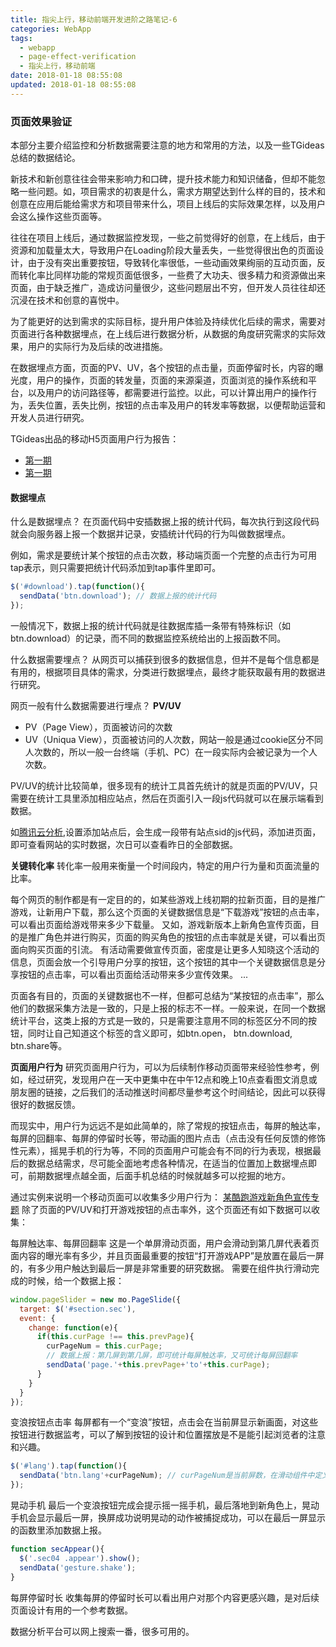 ```yaml
---
title: 指尖上行，移动前端开发进阶之路笔记-6
categories: WebApp
tags:
  - webapp
  - page-effect-verification
  - 指尖上行，移动前端
date: 2018-01-18 08:55:08
updated: 2018-01-18 08:55:08
---
```


### 页面效果验证
本部分主要介绍监控和分析数据需要注意的地方和常用的方法，以及一些TGideas总结的数据结论。

新技术和新创意往往会带来影响力和口碑，提升技术能力和知识储备，但却不能忽略一些问题。如，项目需求的初衷是什么，需求方期望达到什么样的目的，技术和创意在应用后能给需求方和项目带来什么，项目上线后的实际效果怎样，以及用户会这么操作这些页面等。

往往在项目上线后，通过数据监控发现，一些之前觉得好的创意，在上线后，由于资源和加载量太大，导致用户在Loading阶段大量丢失，一些觉得很出色的页面设计，由于没有突出重要按钮，导致转化率很低，一些动画效果绚丽的互动页面，反而转化率比同样功能的常规页面低很多，一些费了大功夫、很多精力和资源做出来页面，由于缺乏推广，造成访问量很少，这些问题层出不穷，但开发人员往往却还沉浸在技术和创意的喜悦中。

为了能更好的达到需求的实际目标，提升用户体验及持续优化后续的需求，需要对页面进行各种数据埋点，在上线后进行数据分析，从数据的角度研究需求的实际效果，用户的实际行为及后续的改进措施。

在数据埋点方面，页面的PV、UV，各个按钮的点击量，页面停留时长，内容的曝光度，用户的操作，页面的转发量，页面的来源渠道，页面浏览的操作系统和平台，以及用户的访问路径等，都需要进行监控。以此，可以计算出用户的操作行为，丢失位置，丢失比例，按钮的点击率及用户的转发率等数据，以便帮助运营和开发人员进行研究。

TGideas出品的移动H5页面用户行为报告：
- [第一期](http://tgideas.qq.com/act/a20150428report/)
- [第一期](http://tgideas.qq.com/act/a20160309report/)

#### 数据埋点
什么是数据埋点？
在页面代码中安插数据上报的统计代码，每次执行到这段代码就会向服务器上报一个数据并记录，安插统计代码的行为叫做数据埋点。

例如，需求是要统计某个按钮的点击次数，移动端页面一个完整的点击行为可用tap表示，则只需要把统计代码添加到tap事件里即可。
```js
$('#download').tap(function(){
  sendData('btn.download'); // 数据上报的统计代码
});
```
一般情况下，数据上报的统计代码就是往数据库插一条带有特殊标识（如btn.download）的记录，而不同的数据监控系统给出的上报函数不同。

什么数据需要埋点？
从网页可以捕获到很多的数据信息，但并不是每个信息都是有用的，根据项目具体的需求，分类进行数据埋点，最终才能获取最有用的数据进行研究。

网页一般有什么数据需要进行埋点？
**PV/UV**
- PV（Page View），页面被访问的次数
- UV（Uniqua View），页面被访问的人次数，网站一般是通过cookie区分不同人次数的，所以一般一台终端（手机、PC）在一段实际内会被记录为一个人次数。

PV/UV的统计比较简单，很多现有的统计工具首先统计的就是页面的PV/UV，只需要在统计工具里添加相应站点，然后在页面引入一段js代码就可以在展示端看到数据。

如[腾讯云分析](http://mta.qq.com/h5),设置添加站点后，会生成一段带有站点sid的js代码，添加进页面，即可查看网站的实时数据，次日可以查看昨日的全部数据。

**关键转化率**
转化率一般用来衡量一个时间段内，特定的用户行为量和页面流量的比率。

每个网页的制作都是有一定目的的，如某些游戏上线初期的拉新页面，目的是推广游戏，让新用户下载，那么这个页面的关键数据信息是“下载游戏”按钮的点击率，可以看出页面给游戏带来多少下载量。
又如，游戏新版本上新角色宣传页面，目的是推广角色并进行购买，页面的购买角色的按钮的点击率就是关键，可以看出页面向购买页面的引流。
有活动需要做宣传页面，密度是让更多人知晓这个活动的信息，页面会放一个引导用户分享的按钮，这个按钮的其中一个关键数据信息是分享按钮的点击率，可以看出页面给活动带来多少宣传效果。
...

页面各有目的，页面的关键数据也不一样，但都可总结为“某按钮的点击率”，那么他们的数据采集方法是一致的，只是上报的标志不一样。一般来说，在同一个数据统计平台，这类上报的方式是一致的，只是需要注意用不同的标签区分不同的按钮，同时让自己知道这个标签的含义即可，如btn.open， btn.download, btn.share等。

**页面用户行为**
研究页面用户行为，可以为后续制作移动页面带来经验性参考，例如，经过研究，发现用户在一天中更集中在中午12点和晚上10点查看图文消息或朋友圈的链接，之后我们的活动推送时间都尽量参考这个时间结论，因此可以获得很好的数据反馈。

而现实中，用户行为远远不是如此简单的，除了常规的按钮点击，每屏的触达率，每屏的回翻率、每屏的停留时长等，带动画的图片点击（点击没有任何反馈的修饰性元素），摇晃手机的行为等，不同的页面用户可能会有不同的行为表现，根据最后的数据总结需求，尽可能全面地考虑各种情况，在适当的位置加上数据埋点即可，前期数据埋点越全面，后面手机总结的时候就越多可以挖掘的地方。

通过实例来说明一个移动页面可以收集多少用户行为：
[某酷跑游戏新角色宣传专题](http://pao.qq.com/act/a20150413jing/index.html)
除了页面的PV/UV和打开游戏按钮的点击率外，这个页面还有如下数据可以收集：

每屏触达率、每屏回翻率
这是一个单屏滑动页面，用户会滑动到第几屏代表着页面内容的曝光率有多少，并且页面最重要的按钮“打开游戏APP”是放置在最后一屏的，有多少用户触达到最后一屏是非常重要的研究数据。
需要在组件执行滑动完成的时候，给一个数据上报：
```js
window.pageSlider = new mo.PageSlide({
  target: $('#section.sec'),
  event: {
    change: function(e){
      if(this.curPage !== this.prevPage){
        curPageNum = this.curPage;
        // 数据上报：第几屏到第几屏，即可统计每屏触达率，又可统计每屏回翻率
        sendData('page.'+this.prevPage+'to'+this.curPage);
      }
    }
  }
});
```

变浪按钮点击率
每屏都有一个“变浪”按钮，点击会在当前屏显示新画面，对这些按钮进行数据监考，可以了解到按钮的设计和位置摆放是不是能引起浏览者的注意和兴趣。
```js
$('#lang').tap(function(){
  sendData('btn.lang'+curPageNum); // curPageNum是当前屏数，在滑动组件中定义
});
```

晃动手机
最后一个变浪按钮完成会提示摇一摇手机，最后落地到新角色上，晃动手机会显示最后一屏，换屏成功说明晃动的动作被捕捉成功，可以在最后一屏显示的函数里添加数据上报。
```js
function secAppear(){
  $('.sec04 .appear').show();
  sendData('gesture.shake');
}
```

每屏停留时长
收集每屏的停留时长可以看出用户对那个内容更感兴趣，是对后续页面设计有用的一个参考数据。

数据分析平台可以网上搜索一番，很多可用的。


